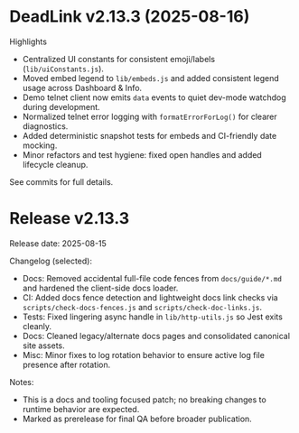 # DeadLink v2.13.3 (2025-08-16)

Highlights
- Centralized UI constants for consistent emoji/labels (`lib/uiConstants.js`).
- Moved embed legend to `lib/embeds.js` and added consistent legend usage across Dashboard & Info.
- Demo telnet client now emits `data` events to quiet dev-mode watchdog during development.
- Normalized telnet error logging with `formatErrorForLog()` for clearer diagnostics.
- Added deterministic snapshot tests for embeds and CI-friendly date mocking.
- Minor refactors and test hygiene: fixed open handles and added lifecycle cleanup.

See commits for full details.
# Release v2.13.3

Release date: 2025-08-15

Changelog (selected):

- Docs: Removed accidental full-file code fences from `docs/guide/*.md` and hardened the client-side docs loader.
- CI: Added docs fence detection and lightweight docs link checks via `scripts/check-docs-fences.js` and `scripts/check-doc-links.js`.
- Tests: Fixed lingering async handle in `lib/http-utils.js` so Jest exits cleanly.
- Docs: Cleaned legacy/alternate docs pages and consolidated canonical site assets.
- Misc: Minor fixes to log rotation behavior to ensure active log file presence after rotation.

Notes:

- This is a docs and tooling focused patch; no breaking changes to runtime behavior are expected.
- Marked as prerelease for final QA before broader publication.
